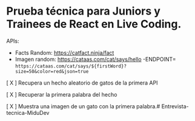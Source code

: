# Prueba técnica para Juniors y Trainees de React en Live Coding.

APIs:

- Facts Random: https://catfact.ninja/fact
- Imagen random: https://cataas.com/cat/says/hello
    -ENDPOINT= `https://cataas.com/cat/says/${firstWord}?size=50&color=red&json=true`

[ X ] Recupera un hecho aleatorio de gatos de la primera API
<br/>

[ X ] Recuperar la primera palabra del hecho
<br/>

[ X ] Muestra una imagen de un gato con la primera palabra.# Entrevista-tecnica-MiduDev

